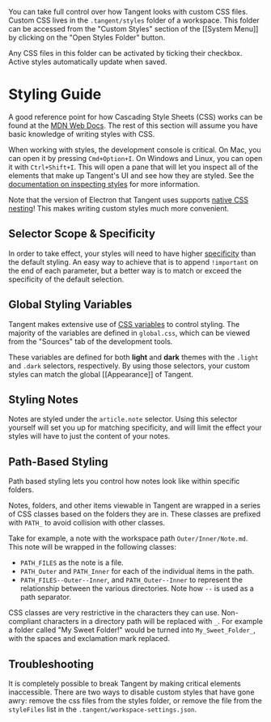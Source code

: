 You can take full control over how Tangent looks with custom CSS files. Custom CSS lives in the `.tangent/styles` folder of a workspace. This folder can be accessed from the "Custom Styles" section of the [[System Menu]] by clicking on the "Open Styles Folder" button.

Any CSS files in this folder can be activated by ticking their checkbox. Active styles automatically update when saved.


# Styling Guide
A good reference point for how Cascading Style Sheets (CSS) works can be found at the [MDN Web Docs](https://developer.mozilla.org/en-US/docs/Web/CSS). The rest of this section will assume you have basic knowledge of writing styles with CSS.

When working with styles, the development console is critical. On Mac, you can open it by pressing `Cmd+Option+I`. On Windows and Linux, you can open it with `Ctrl+Shift+I`. This will open a pane that will let you inspect all of the elements that make up Tangent's UI and see how they are styled. See the [documentation on inspecting styles](https://developer.chrome.com/docs/devtools/overview/#elements) for more information.

Note that the version of Electron that Tangent uses supports [native CSS nesting](https://www.sitepoint.com/an-introduction-to-native-css-nesting/)! This makes writing custom styles much more convenient.

## Selector Scope & Specificity
In order to take effect, your styles will need to have higher [specificity](https://developer.mozilla.org/en-US/docs/Web/CSS/Specificity) than the default styling. An easy way to achieve that is to append `!important` on the end of each parameter, but a better way is to match or exceed the specificity of the default selection.

## Global Styling Variables
Tangent makes extensive use of [CSS variables](https://developer.mozilla.org/en-US/docs/Web/CSS/Using_CSS_custom_properties) to control styling. The majority of the variables are defined in `global.css`, which can be viewed from the "Sources" tab of the development tools.

These variables are defined for both **light** and **dark** themes with the `.light` and `.dark` selectors, respectively. By using those selectors, your custom styles can match the global [[Appearance]] of Tangent.

## Styling Notes
Notes are styled under the `article.note` selector. Using this selector yourself will set you up for matching specificity, and will limit the effect your styles will have to just the content of your notes.

## Path-Based Styling
Path based styling lets you control how notes look like within specific folders.

Notes, folders, and other items viewable in Tangent are wrapped in a series of CSS classes based on the folders they are in. These classes are prefixed with `PATH_` to avoid collision with other classes.

Take for example, a note with the workspace path `Outer/Inner/Note.md`. This note will be wrapped in the following classes:
* `PATH_FILES` as the note is a file.
* `PATH_Outer` and `PATH_Inner` for each of the individual items in the path.
* `PATH_FILES--Outer--Inner`, and `PATH_Outer--Inner` to represent the relationship between the various directories. Note how `--` is used as a path separator.

CSS classes are very restrictive in the characters they can use. Non-compliant characters in a directory path will be replaced with `_`. For example a folder called "My Sweet Folder!" would be turned into `My_Sweet_Folder_`, with the spaces and exclamation mark replaced.

## Troubleshooting
It is completely possible to break Tangent by making critical elements inaccessible. There are two ways to disable custom styles that have gone awry: remove the css files from the styles folder, or remove the file from the `styleFiles` list in the `.tangent/workspace-settings.json`.